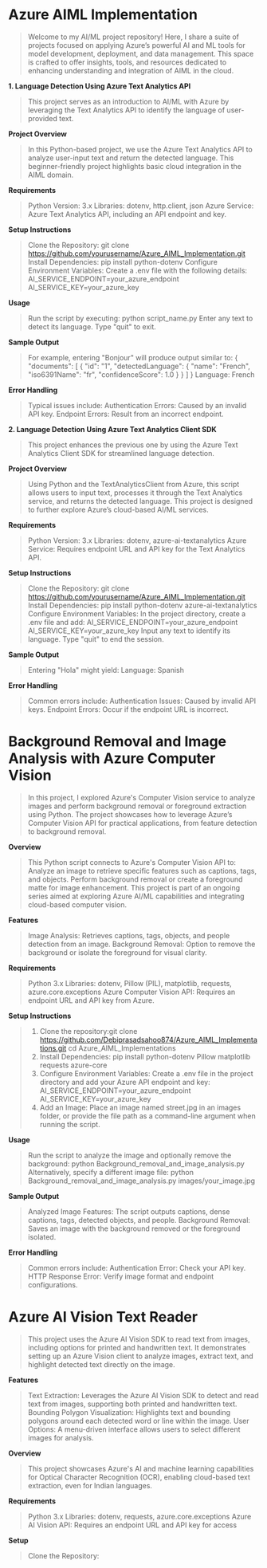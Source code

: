 # Azure AIML Implementation
> Welcome to my AI/ML project repository! Here, I share a suite of projects focused on applying Azure’s powerful AI and ML tools for model development, deployment, and data management. This space is crafted to offer insights, tools, and resources dedicated to enhancing understanding and integration of AIML in the cloud.

**1. Language Detection Using Azure Text Analytics API**
> This project serves as an introduction to AI/ML with Azure by leveraging the Text Analytics API to identify the language of user-provided text.

**Project Overview**
> In this Python-based project, we use the Azure Text Analytics API to analyze user-input text and return the detected language. This beginner-friendly project highlights basic cloud integration in the AIML domain.

**Requirements**
> Python Version: 3.x
> Libraries: dotenv, http.client, json
> Azure Service: Azure Text Analytics API, including an API endpoint and key.

**Setup Instructions**
> Clone the Repository: git clone https://github.com/yourusername/Azure_AIML_Implementation.git
> Install Dependencies: pip install python-dotenv
> Configure Environment Variables:
> Create a .env file with the following details: 
> AI_SERVICE_ENDPOINT=your_azure_endpoint
> AI_SERVICE_KEY=your_azure_key

**Usage**
> Run the script by executing: python script_name.py
> Enter any text to detect its language. Type "quit" to exit.

**Sample Output**
> For example, entering "Bonjour" will produce output similar to:
{
  "documents": [
    {
      "id": "1",
      "detectedLanguage": {
        "name": "French",
        "iso6391Name": "fr",
        "confidenceScore": 1.0
      }
    }
  ]
}
> Language: French

**Error Handling**
> Typical issues include:
> Authentication Errors: Caused by an invalid API key.
> Endpoint Errors: Result from an incorrect endpoint.


**2. Language Detection Using Azure Text Analytics Client SDK**
> This project enhances the previous one by using the Azure Text Analytics Client SDK for streamlined language detection.

**Project Overview**
> Using Python and the TextAnalyticsClient from Azure, this script allows users to input text, processes it through the Text Analytics service, and returns the detected language. This project is designed to further explore Azure’s cloud-based AI/ML services.

**Requirements**
> Python Version: 3.x
> Libraries: dotenv, azure-ai-textanalytics
> Azure Service: Requires endpoint URL and API key for the Text Analytics API.

**Setup Instructions**
> Clone the Repository: git clone https://github.com/yourusername/Azure_AIML_Implementation.git
> Install Dependencies: pip install python-dotenv azure-ai-textanalytics
> Configure Environment Variables:
> In the project directory, create a .env file and add: 
> AI_SERVICE_ENDPOINT=your_azure_endpoint
> AI_SERVICE_KEY=your_azure_key
> Input any text to identify its language. Type "quit" to end the session.

**Sample Output**
> Entering "Hola" might yield:
> Language: Spanish

**Error Handling**
> Common errors include:
> Authentication Issues: Caused by invalid API keys.
> Endpoint Errors: Occur if the endpoint URL is incorrect.


# Background Removal and Image Analysis with Azure Computer Vision
>  In this project, I explored Azure's Computer Vision service to analyze images and perform background removal or foreground extraction using Python. The project showcases how to leverage Azure’s Computer Vision API for practical applications, from feature detection to background removal.

**Overview**
> This Python script connects to Azure's Computer Vision API to:
> Analyze an image to retrieve specific features such as captions, tags, and objects.
> Perform background removal or create a foreground matte for image enhancement.
> This project is part of an ongoing series aimed at exploring Azure AI/ML capabilities and integrating cloud-based computer vision.

**Features**
> Image Analysis: Retrieves captions, tags, objects, and people detection from an image.
> Background Removal: Option to remove the background or isolate the foreground for visual clarity.

**Requirements**
> Python 3.x
> Libraries: dotenv, Pillow (PIL), matplotlib, requests, azure.core.exceptions
> Azure Computer Vision API: Requires an endpoint URL and API key from Azure.

**Setup Instructions**
> 1. Clone the repository:git clone https://github.com/Debiprasadsahoo874/Azure_AIML_Implementations.git
cd Azure_AIML_Implementations
> 2. Install Dependencies: pip install python-dotenv Pillow matplotlib requests azure-core
> 3. Configure Environment Variables:
> Create a .env file in the project directory and add your Azure API endpoint and key:
> AI_SERVICE_ENDPOINT=your_azure_endpoint
> AI_SERVICE_KEY=your_azure_key
> 4. Add an Image: Place an image named street.jpg in an images folder, or provide the file path as a command-line argument when running the script.

**Usage**
> Run the script to analyze the image and optionally remove the background: python Background_removal_and_image_analysis.py
> Alternatively, specify a different image file: python Background_removal_and_image_analysis.py images/your_image.jpg

**Sample Output**
> Analyzed Image Features: The script outputs captions, dense captions, tags, detected objects, and people.
> Background Removal: Saves an image with the background removed or the foreground isolated.

**Error Handling**
> Common errors include:
> Authentication Error: Check your API key.
> HTTP Response Error: Verify image format and endpoint configurations.


# Azure AI Vision Text Reader
> This project uses the Azure AI Vision SDK to read text from images, including options for printed and handwritten text. It demonstrates setting up an Azure Vision client to analyze images, extract text, and highlight detected text directly on the image.

**Features**
> Text Extraction: Leverages the Azure AI Vision SDK to detect and read text from images, supporting both printed and handwritten text.
> Bounding Polygon Visualization: Highlights text and bounding polygons around each detected word or line within the image.
> User Options: A menu-driven interface allows users to select different images for analysis.

**Overview**
> This project showcases Azure's AI and machine learning capabilities for Optical Character Recognition (OCR), enabling cloud-based text extraction, even for Indian languages.

**Requirements**
> Python 3.x
> Libraries: dotenv, requests, azure.core.exceptions
> Azure AI Vision API: Requires an endpoint URL and API key for access

**Setup**
> Clone the Repository: 
